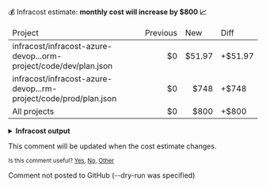
💰 Infracost estimate: **monthly cost will increase by $800 📈**
<table>
  <thead>
    <td>Project</td>
    <td>Previous</td>
    <td>New</td>
    <td>Diff</td>
  </thead>
  <tbody>
    <tr>
      <td>infracost/infracost-azure-devop...orm-project/code/dev/plan.json</td>
      <td align="right">$0</td>
      <td align="right">$51.97</td>
      <td>+$51.97</td>
    </tr>
    <tr>
      <td>infracost/infracost-azure-devop...rm-project/code/prod/plan.json</td>
      <td align="right">$0</td>
      <td align="right">$748</td>
      <td>+$748</td>
    </tr>
    <tr>
      <td>All projects</td>
      <td align="right">$0</td>
      <td align="right">$800</td>
      <td>+$800</td>
    </tr>
  </tbody>
</table>


<details>
<summary><strong>Infracost output</strong></summary>

```
Project: infracost/infracost-azure-devops/examples/terraform-project/code/dev/plan.json

+ module.base.aws_instance.web_app
  +$51.97

    + Instance usage (Linux/UNIX, on-demand, t2.micro)
      +$8.47

    + root_block_device
    
        + Storage (general purpose SSD, gp2)
          +$5.00

    + ebs_block_device[0]
    
        + Storage (provisioned IOPS SSD, io1)
          +$12.50
    
        + Provisioned IOPS
          +$26.00

+ module.base.aws_lambda_function.hello_world
  Monthly cost depends on usage

    + Requests
      Monthly cost depends on usage
        +$0.20 per 1M requests

    + Duration (first 6B)
      Monthly cost depends on usage
        +$0.0000166667 per GB-seconds

Monthly cost change for infracost/infracost-azure-devops/examples/terraform-project/code/dev/plan.json
Amount:  +$51.97 ($0.00 → $51.97)

──────────────────────────────────
Project: infracost/infracost-azure-devops/examples/terraform-project/code/prod/plan.json

+ module.base.aws_instance.web_app
  +$748

    + Instance usage (Linux/UNIX, on-demand, m5.4xlarge)
      +$561

    + root_block_device
    
        + Storage (general purpose SSD, gp2)
          +$10.00

    + ebs_block_device[0]
    
        + Storage (provisioned IOPS SSD, io1)
          +$125
    
        + Provisioned IOPS
          +$52.00

+ module.base.aws_lambda_function.hello_world
  Monthly cost depends on usage

    + Requests
      Monthly cost depends on usage
        +$0.20 per 1M requests

    + Duration (first 6B)
      Monthly cost depends on usage
        +$0.0000166667 per GB-seconds

Monthly cost change for infracost/infracost-azure-devops/examples/terraform-project/code/prod/plan.json
Amount:  +$748 ($0.00 → $748)

──────────────────────────────────
Key: ~ changed, + added, - removed

4 cloud resources were detected:
∙ 4 were estimated, all of which include usage-based costs, see https://infracost.io/usage-file
```
</details>

This comment will be updated when the cost estimate changes.

<sub>
  Is this comment useful? <a href="https://dashboard.infracost.io/feedback/redirect?runId=&value=yes" rel="noopener noreferrer" target="_blank">Yes</a>, <a href="https://dashboard.infracost.io/feedback/redirect?runId=&value=no" rel="noopener noreferrer" target="_blank">No</a>, <a href="https://dashboard.infracost.io/feedback/redirect?runId=&value=other" rel="noopener noreferrer" target="_blank">Other</a>
</sub>

Comment not posted to GitHub (--dry-run was specified)
